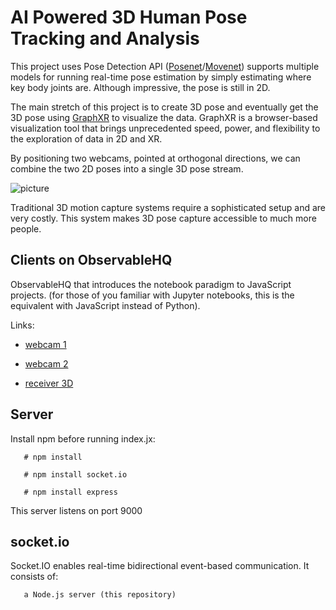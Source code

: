 # AI Powered 3D Human Pose Tracking and Analysis

This project uses Pose Detection API ([Posenet](https://blog.tensorflow.org/2018/05/real-time-human-pose-estimation-in.html)/[Movenet](https://blog.tensorflow.org/2021/05/next-generation-pose-detection-with-movenet-and-tensorflowjs.html)) supports multiple models for running real-time pose estimation by simply estimating where key body joints are. Although impressive, the pose is still in 2D.

The main stretch of this project is to create 3D pose and eventually get the 3D pose using [GraphXR](https://www.kineviz.com/) to visualize the data. GraphXR is a browser-based visualization tool that brings unprecedented speed, power, and flexibility to the exploration of data in 2D and XR. 

By positioning two webcams, pointed at orthogonal directions, we can combine the two 2D poses into a single 3D pose stream.

![picture](/Users/barbora/Desktop/orthodonal_pic)

Traditional 3D motion capture systems require a sophisticated setup and are very costly. This system makes 3D pose capture accessible to much more people.

       
## Clients on ObservableHQ

ObservableHQ that introduces the notebook paradigm to JavaScript projects. (for those of you familiar with Jupyter notebooks, this is the equivalent with JavaScript instead of Python).

Links:

  * [webcam 1](https://observablehq.com/@mt-cs/posenet-webcam-1)

  * [webcam 2](https://observablehq.com/d/d2b73e086b4f386f)

  * [receiver 3D](https://observablehq.com/d/74978e5d2497a671)
    





## Server



Install npm before running index.jx:

       # npm install
       
       # npm install socket.io
       
       # npm install express

This server listens on port 9000


## socket.io

Socket.IO enables real-time bidirectional event-based communication. It consists of:

       a Node.js server (this repository)


